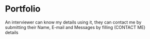 # Portfolio
An interviewer can know my details using it, they can contact me by submitting their Name, E-mail and Messages by filling (CONTACT ME) details
